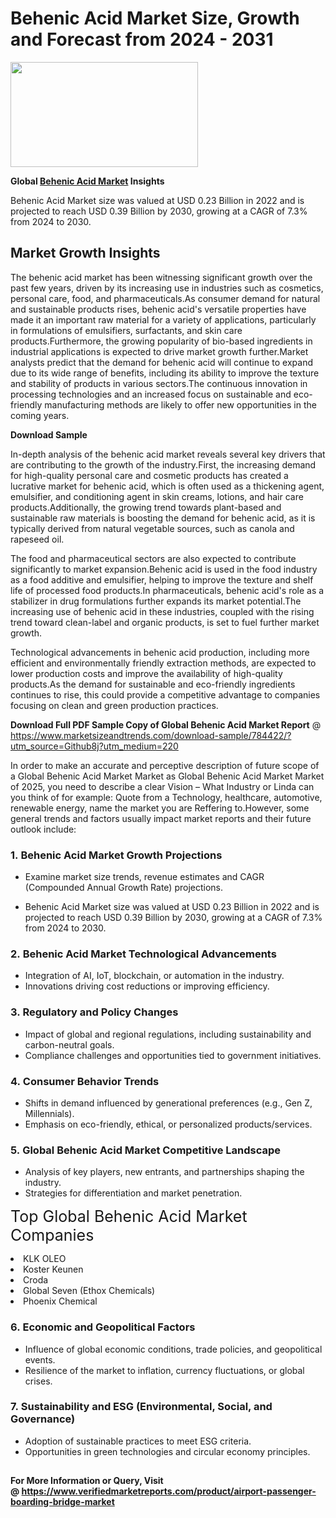 <H1>Behenic Acid Market Size, Growth and Forecast from 2024 - 2031</H1><img class="aligncenter size-medium wp-image-584254" src="https://thirdeyenews.in/wp-content/uploads/2024/09/Global-Market-Research-300x168.jpeg" alt="" width="300" height="168" /><p><strong>Global&nbsp;<a href="https://www.marketsizeandtrends.com/download-sample/784422/?utm_source=Github8j?utm_medium=220">Behenic Acid Market</a> Insights</strong></p><p>Behenic Acid Market size was valued at USD 0.23 Billion in 2022 and is projected to reach USD 0.39 Billion by 2030, growing at a CAGR of 7.3% from 2024 to 2030.</p><p><h2>Market Growth Insights</h2> <p>The behenic acid market has been witnessing significant growth over the past few years, driven by its increasing use in industries such as cosmetics, personal care, food, and pharmaceuticals.As consumer demand for natural and sustainable products rises, behenic acid's versatile properties have made it an important raw material for a variety of applications, particularly in formulations of emulsifiers, surfactants, and skin care products.Furthermore, the growing popularity of bio-based ingredients in industrial applications is expected to drive market growth further.Market analysts predict that the demand for behenic acid will continue to expand due to its wide range of benefits, including its ability to improve the texture and stability of products in various sectors.The continuous innovation in processing technologies and an increased focus on sustainable and eco-friendly manufacturing methods are likely to offer new opportunities in the coming years.</p> <p><strong>Download Sample</strong></p> <p>In-depth analysis of the behenic acid market reveals several key drivers that are contributing to the growth of the industry.First, the increasing demand for high-quality personal care and cosmetic products has created a lucrative market for behenic acid, which is often used as a thickening agent, emulsifier, and conditioning agent in skin creams, lotions, and hair care products.Additionally, the growing trend towards plant-based and sustainable raw materials is boosting the demand for behenic acid, as it is typically derived from natural vegetable sources, such as canola and rapeseed oil.</p> <p>The food and pharmaceutical sectors are also expected to contribute significantly to market expansion.Behenic acid is used in the food industry as a food additive and emulsifier, helping to improve the texture and shelf life of processed food products.In pharmaceuticals, behenic acid's role as a stabilizer in drug formulations further expands its market potential.The increasing use of behenic acid in these industries, coupled with the rising trend toward clean-label and organic products, is set to fuel further market growth.</p> <p>Technological advancements in behenic acid production, including more efficient and environmentally friendly extraction methods, are expected to lower production costs and improve the availability of high-quality products.As the demand for sustainable and eco-friendly ingredients continues to rise, this could provide a competitive advantage to companies focusing on clean and green production practices.</p> <p><span class=""><strong>Download Full PDF Sample Copy of Global Behenic Acid Market Report</strong> @ <a href="https://www.marketsizeandtrends.com/download-sample/784422/?utm_source=Github8j?utm_medium=220" target="_blank">https://www.marketsizeandtrends.com/download-sample/784422/?utm_source=Github8j?utm_medium=220</a></span></p><p>In order to make an accurate and perceptive description of future scope of a Global&nbsp;Behenic Acid Market Market as Global&nbsp;Behenic Acid Market Market of 2025, you need to describe a clear Vision &ndash; What Industry or Linda can you think of for example: Quote from a Technology, healthcare, automotive, renewable energy, name the market you are Reffering to.However, some general trends and factors usually impact market reports and their future outlook include:</p><h3>1.&nbsp;<strong>Behenic Acid Market Growth Projections</strong></h3><ul><li>Examine market size trends, revenue estimates and CAGR (Compounded Annual Growth Rate) projections.</li><li><p>Behenic Acid Market size was valued at USD 0.23 Billion in 2022 and is projected to reach USD 0.39 Billion by 2030, growing at a CAGR of 7.3% from 2024 to 2030.</p></li></ul><h3>2.&nbsp;<strong>Behenic Acid Market Technological Advancements</strong></h3><ul><li>Integration of AI, IoT, blockchain, or automation in the industry.</li><li>Innovations driving cost reductions or improving efficiency.</li></ul><h3>3.&nbsp;<strong>Regulatory and Policy Changes</strong></h3><ul><li>Impact of global and regional regulations, including sustainability and carbon-neutral goals.</li><li>Compliance challenges and opportunities tied to government initiatives.</li></ul><h3>4.&nbsp;<strong>Consumer Behavior Trends</strong></h3><ul><li>Shifts in demand influenced by generational preferences (e.g., Gen Z, Millennials).</li><li>Emphasis on eco-friendly, ethical, or personalized products/services.</li></ul><h3>5.&nbsp;<strong>Global Behenic Acid Market Competitive Landscape</strong></h3><ul><li>Analysis of key players, new entrants, and partnerships shaping the industry.</li><li>Strategies for differentiation and market penetration.</li></ul><p data-pm-slice="1 1 []"><span style="color: inherit; font-family: inherit; font-size: 25px;">Top Global Behenic Acid Market Companies</span></p><div class="" data-test-id=""><p><li>KLK OLEO</li><li> Koster Keunen</li><li> Croda</li><li> Global Seven (Ethox Chemicals)</li><li> Phoenix Chemical</li></p></div><h3>6.&nbsp;<strong>Economic and Geopolitical Factors</strong></h3><ul><li>Influence of global economic conditions, trade policies, and geopolitical events.</li><li>Resilience of the market to inflation, currency fluctuations, or global crises.</li></ul><h3>7.&nbsp;<strong>Sustainability and ESG (Environmental, Social, and Governance)</strong></h3><ul><li>Adoption of sustainable practices to meet ESG criteria.</li><li>Opportunities in green technologies and circular economy principles.</li></ul><h2><strong style="font-size: 14px;">For More Information or Query, Visit @&nbsp;</strong><a style="background-color: #ffffff; font-size: 14px;" href="https://www.marketsizeandtrends.com/report/behenic-acid-market/" target="_blank">https://www.verifiedmarketreports.com/product/airport-passenger-boarding-bridge-market</a></h2>